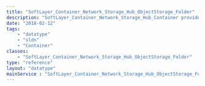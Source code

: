 ```yaml
---
title: "SoftLayer_Container_Network_Storage_Hub_ObjectStorage_Folder"
description: "SoftLayer_Container_Network_Storage_Hub_Container provides details about containers which store collections of files. "
date: "2018-02-12"
tags:
    - "datatype"
    - "sldn"
    - "Container"
classes:
    - "SoftLayer_Container_Network_Storage_Hub_ObjectStorage_Folder"
type: "reference"
layout: "datatype"
mainService : "SoftLayer_Container_Network_Storage_Hub_ObjectStorage_Folder"
---
```

